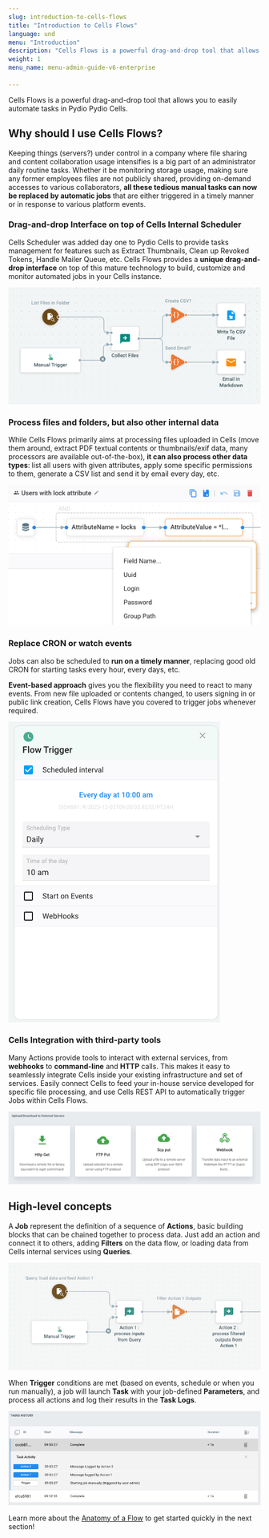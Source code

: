 ```yaml
---
slug: introduction-to-cells-flows
title: "Introduction to Cells Flows"
language: und
menu: "Introduction"
description: "Cells Flows is a powerful drag-and-drop tool that allows you to easily automate tasks in Pydio Pydio Cells."
weight: 1
menu_name: menu-admin-guide-v6-enterprise

---
```

Cells Flows is a powerful drag-and-drop tool that allows you to easily automate tasks in Pydio Pydio Cells.

## Why should I use Cells Flows? 

Keeping things (servers?) under control in a company where file sharing and content collaboration usage intensifies is a big part of an administrator daily routine tasks. Whether it be monitoring storage usage, making sure any former employees files are not publicly shared, providing on-demand accesses to various collaborators, **all these tedious manual tasks can now be replaced by automatic jobs** that are either triggered in a timely manner or in response to various platform events.

### Drag-and-drop Interface on top of Cells Internal Scheduler

Cells Scheduler was added day one to Pydio Cells to provide tasks management for features such as Extract Thumbnails, Clean up Revoked Tokens, Handle Mailer Queue, etc. Cells Flows provides a **unique drag-and-drop interface** on top of this mature technology to build, customize and monitor automated jobs in your Cells instance.

![](../images/0_overview/capture-folder-content-report.png)

### Process files and folders, but also other internal data

While Cells Flows primarily aims at processing files uploaded in Cells (move them around, extract PDF textual contents or thumbnails/exif data, many processors are available out-of-the-box), **it can also process other data types**: list all users with given attributes, apply some specific permissions to them, generate a CSV list and send it by email every day, etc.

![](../images/0_overview/select-users.png)

### Replace CRON or watch events

Jobs can also be scheduled to **run on a timely manner**, replacing good old CRON for starting tasks every hour, every days, etc.

**Event-based approach** gives you the flexibility you need to react to many events. From new file uploaded or contents changed, to users signing in or public link creation, Cells Flows have you covered to trigger jobs whenever required.  

![](../images/0_overview/cron-like-schedule.png)

### Cells Integration with third-party tools

Many Actions provide tools to interact with external services, from **webhooks** to **command-line** and **HTTP** calls. This makes
it easy to seamlessly integrate Cells inside your existing infrastructure and set of services. Easily connect Cells to feed your in-house service developed for specific file processing, and use Cells REST API to automatically trigger Jobs within Cells Flows. 

![](../images/0_overview/hooks.png)

## High-level concepts

A **Job** represent the definition of a sequence of **Actions**, basic building blocks that can be chained together to process data. Just add an action and connect it to others, adding **Filters** on the data flow, or loading data from Cells internal services using **Queries**. 

![](../images/0_overview/sample-job.png)

When **Trigger** conditions are met (based on events, schedule or when you run manually), a job will launch **Task** with your job-defined **Parameters**, and process all actions and log their results in the **Task Logs**.

![](../images/0_overview/tasks-logs.png)

Learn more about the [Anatomy of a Flow](https://docs.pydio.com/cells-v4/cellsflows/cells-flows-manual/anatomy-of-a-flow/index/) to get started quickly in the next section!